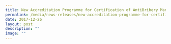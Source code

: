 ```yaml
---
title: New Accreditation Programme for Certification of AntiBribery Management System
permalink: /media/news-releases/new-accreditation-programme-for-certification-of-anti-bribery-management-system/
date: 2017-12-26
layout: post
description: ""
image: ""
---
```

